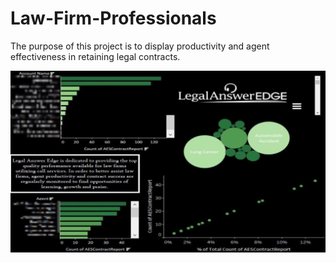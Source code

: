 # Law-Firm-Professionals
The purpose of this project is to display productivity and agent effectiveness in retaining legal contracts.




<img src="https://github.com/Peaganciara/Law-Firm-Professionals/blob/main/LAE%20pppppp.JPG" width="800" height="auto" alt="SS 1"/>
